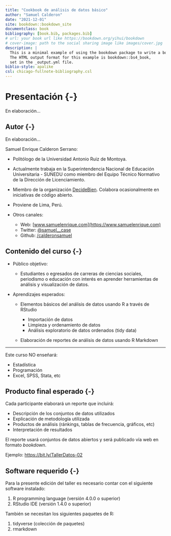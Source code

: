 ```yaml
--- 
title: "Cookbook de análisis de datos básico"
author: "Samuel Calderon"
date: "2021-12-01"
site: bookdown::bookdown_site
documentclass: book
bibliography: [book.bib, packages.bib]
# url: your book url like https://bookdown.org/yihui/bookdown
# cover-image: path to the social sharing image like images/cover.jpg
description: |
  This is a minimal example of using the bookdown package to write a book.
  The HTML output format for this example is bookdown::bs4_book,
  set in the _output.yml file.
biblio-style: apalike
csl: chicago-fullnote-bibliography.csl
---
```


# Presentación {-}

En elaboración...

## Autor {-}

En elaboración...

Samuel Enrique Calderon Serrano:

-   Politólogo de la Universidad Antonio Ruiz de Montoya.

-   Actualmente trabaja en la Superintendencia Nacional de Educación Universitaria - SUNEDU como miembro del Equipo Técnico Normativo de la Dirección de Licenciamiento.

-   Miembro de la organización [DecideBien](https://github.com/DecideBienpe). Colabora ocasionalmente en iniciativas de código abierto.

-   Proviene de Lima, Perú.

-   Otros canales:

    -   Web: [www.samuelenrique.com](https://www.samuelenrique.com)
    -   Twitter: [\@samuel\_\_case](https://twitter.com/samuel__case)
    -   Github: [/calderonsamuel](https://github.com/calderonsamuel)
    
## Contenido del curso {-}

-   Público objetivo:

    -   Estudiantes o egresados de carreras de ciencias sociales, periodismo o educación con interés en aprender herramientas de análisis y visualización de datos.

-   Aprendizajes esperados:

    -   Elementos básicos del análisis de datos usando R a través de RStudio

        -   Importación de datos
        -   Limpieza y ordenamiento de datos
        -   Análisis exploratorio de datos ordenados (tidy data)

    -   Elaboración de reportes de análisis de datos usando R Markdown

------------------------------------------------------------------------

Este curso NO enseñará:

-   Estadística
-   Programación
-   Excel, SPSS, Stata, etc

## Producto final esperado {-}

Cada participante elaborará un reporte que incluirá:

-   Descripción de los conjuntos de datos utilizados
-   Explicación de metodología utilizada
-   Productos de análisis (ránkings, tablas de frecuencia, gráficos, etc)
-   Interpretación de resultados

El reporte usará conjuntos de datos abiertos y será publicado vía web en formato *bookdown*.

Ejemplo: <https://bit.ly/TallerDatos-02>

## Software requerido {-}

Para la presente edición del taller es necesario contar con el siguiente software instalado:

1.  R programming language (versión 4.0.0 o superior)
2.  RStudio IDE (versión 1.4.0 o superior)

También se necesitan los siguientes paquetes de R:

1.  tidyverse (colección de paquetes)
2.  rmarkdown
